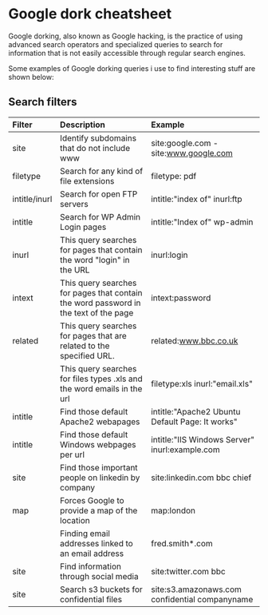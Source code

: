 # Google dork cheatsheet

Google dorking, also known as Google hacking, is the practice of using advanced search operators and specialized queries to search for information that is not easily accessible through regular search engines. 

Some examples of Google dorking queries i use to find interesting stuff are shown below:

## Search filters
| Filter          | Description                                        | Example                              |
| :-------------- |:---------------------------------------------------| :------------------------------------|
| site    | Identify subdomains that do not include www  | site:google.com -site:www.google.com |||
| filetype| Search for any kind of file extensions | filetype: pdf |||
| intitle/inurl | Search for open FTP servers | intitle:"index of" inurl:ftp |||
|intitle | Search for WP Admin Login pages | intitle:"Index of" wp-admin |||
|inurl | This query searches for pages that contain the word "login" in the URL | inurl:login |||
|intext | This query searches for pages that contain the word password in the text of the page | intext:password |||
|related | This query searches for pages that are related to the specified URL. | related:www.bbc.co.uk|||
| | This query searches for files types .xls and the word emails in the url | filetype:xls inurl:"email.xls"|||
| intitle | Find those default Apache2 webapages | intitle:"Apache2 Ubuntu Default Page: It works"|||
| intitle | Find those default Windows webpages per url | intitle:"IIS Windows Server" inurl:example.com|||
| site | Find those important people on linkedin by company |site:linkedin.com bbc chief|
|map | Forces Google to provide a map of the location | map:london|||
||Finding email addresses linked to an email address | fred.smith*.com|||
|site|Find information through social media | site:twitter.com bbc|||
|site|Search s3 buckets for confidential files | site:s3.amazonaws.com confidential companyname|||
